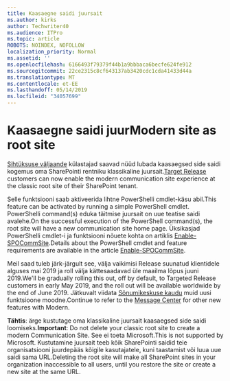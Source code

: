 ```yaml
---
title: Kaasaegne saidi juursait
ms.author: kirks
author: Techwriter40
ms.audience: ITPro
ms.topic: article
ROBOTS: NOINDEX, NOFOLLOW
localization_priority: Normal
ms.assetid: ''
ms.openlocfilehash: 6166493f79379f44b1a9bbbaca6becfe624fe912
ms.sourcegitcommit: 22ce2315c8cf643137ab3420cdc1cda41433d44a
ms.translationtype: MT
ms.contentlocale: et-EE
ms.lasthandoff: 05/14/2019
ms.locfileid: "34057699"
---
```

# <a name="modern-site-as-root-site"></a><span data-ttu-id="e3474-102">Kaasaegne saidi juur</span><span class="sxs-lookup"><span data-stu-id="e3474-102">Modern site as root site</span></span>

<span data-ttu-id="e3474-103">[Sihtüksuse väljaande](https://docs.microsoft.com/en-us/office365/admin/manage/release-options-in-office-365?view=o365-worldwide) külastajad saavad nüüd lubada kaasaegsed side saidi kogemus oma SharePointi rentniku klassikaline juursait.</span><span class="sxs-lookup"><span data-stu-id="e3474-103">[Target Release](https://docs.microsoft.com/en-us/office365/admin/manage/release-options-in-office-365?view=o365-worldwide) customers can now enable the modern communication site experience at the classic root site of their SharePoint tenant.</span></span>

<span data-ttu-id="e3474-104">Selle funktsiooni saab aktiveerida lihtne PowerShelli cmdlet-käsu abil.</span><span class="sxs-lookup"><span data-stu-id="e3474-104">This feature can be activated by running a simple PowerShell cmdlet.</span></span> <span data-ttu-id="e3474-105">PowerShelli command(s) eduka täitmise juursait on uue teatise saidi avalehe.</span><span class="sxs-lookup"><span data-stu-id="e3474-105">On the successful execution of the PowerShell command(s), the root site will have a new communication site home page.</span></span> <span data-ttu-id="e3474-106">Üksikasjad PowerShelli cmdlet-i ja funktsiooni nõuete kohta on artiklis [Enable-SPOCommSite](https://docs.microsoft.com/en-us/powershell/module/sharepoint-online/Enable-SPOCommSite?view=sharepoint-ps).</span><span class="sxs-lookup"><span data-stu-id="e3474-106">Details about the PowerShell cmdlet and feature requirements are available in the article [Enable-SPOCommSite](https://docs.microsoft.com/en-us/powershell/module/sharepoint-online/Enable-SPOCommSite?view=sharepoint-ps).</span></span> 

<span data-ttu-id="e3474-107">Meil saad tuleb järk-järgult see, välja vaikimisi Release suunatud klientidele alguses mai 2019 ja roll välja kättesaadavad üle maailma lõpus juuni 2019.</span><span class="sxs-lookup"><span data-stu-id="e3474-107">We'll be gradually rolling this out, off by default, to Targeted Release customers in early May 2019, and the roll out will be available worldwide by the end of June 2019.</span></span> <span data-ttu-id="e3474-108">Jätkuvalt viidata [Sõnumikeskuse kaudu](https://admin.microsoft.com/AdminPortal/Home#/MessageCenter) muid uusi funktsioone moodne.</span><span class="sxs-lookup"><span data-stu-id="e3474-108">Continue to refer to the [Message Center](https://admin.microsoft.com/AdminPortal/Home#/MessageCenter) for other new features with Modern.</span></span> 

<span data-ttu-id="e3474-109">**Tähtis**: ärge kustutage oma klassikaline juursait kaasaegsed side saidi loomiseks.</span><span class="sxs-lookup"><span data-stu-id="e3474-109">**Important**: Do not delete your classic root site to create a modern Communication Site.</span></span> <span data-ttu-id="e3474-110">See ei toeta Microsoft.</span><span class="sxs-lookup"><span data-stu-id="e3474-110">This is not supported by Microsoft.</span></span> <span data-ttu-id="e3474-111">Kustutamine juursait teeb kõik SharePointi saidid teie organisatsiooni juurdepääs kõigile kasutajatele, kuni taastamist või luua uue saidi sama URL.</span><span class="sxs-lookup"><span data-stu-id="e3474-111">Deleting the root site will make all SharePoint sites in your organization inaccessible to all users, until you restore the site or create a new site at the same URL.</span></span> 
 
 